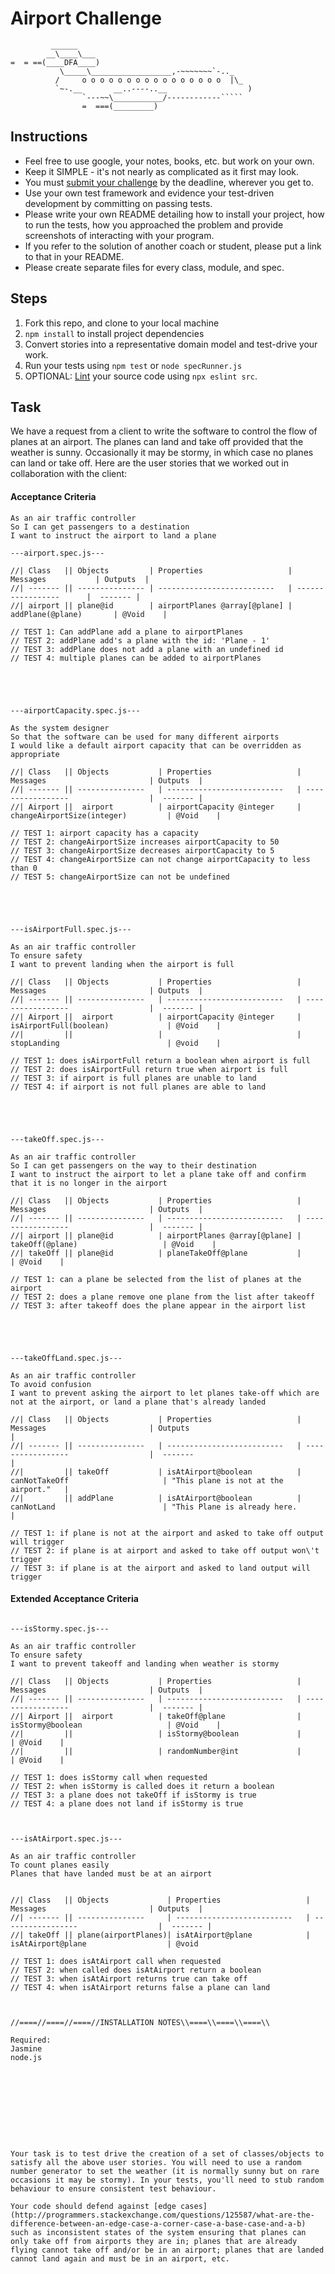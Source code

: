 Airport Challenge
=================

```
         ______
        __\____\___
=  = ==(____DFA____)
           \_____\__________________,-~~~~~~~`-.._
          /     o o o o o o o o o o o o o o o o  |\_
          `~-.__       __..----..__                  )
                `---~~\___________/------------`````
                =  ===(_________)

```

Instructions
---------

* Feel free to use google, your notes, books, etc. but work on your own.
* Keep it SIMPLE - it's not nearly as complicated as it first may look.
* You must [submit your challenge](https://airtable.com/shrUGm2T8TYCFAmjN) by the deadline, wherever you get to.
* Use your own test framework and evidence your test-driven development by committing on passing tests.
* Please write your own README detailing how to install your project, how to run the tests, how you approached the problem and provide screenshots of interacting with your program.
* If you refer to the solution of another coach or student, please put a link to that in your README.
* Please create separate files for every class, module, and spec.

Steps
-------

1. Fork this repo, and clone to your local machine
2. `npm install` to install project dependencies
3. Convert stories into a representative domain model and test-drive your work.
4. Run your tests using `npm test` or `node specRunner.js`
5. OPTIONAL: [Lint](https://eslint.org/docs/user-guide/getting-started) your source code using `npx eslint src`.

Task
-----

We have a request from a client to write the software to control the flow of planes at an airport. The planes can land and take off provided that the weather is sunny. Occasionally it may be stormy, in which case no planes can land or take off.  Here are the user stories that we worked out in collaboration with the client:

#### Acceptance Criteria
```
As an air traffic controller
So I can get passengers to a destination
I want to instruct the airport to land a plane

---airport.spec.js---

//| Class   || Objects         | Properties                   |     Messages           | Outputs  |
//| ------- || --------------- | --------------------------   | -----------------      |  ------- |
//| airport || plane@id        | airportPlanes @array[@plane] | addPlane(@plane)       | @Void    |

// TEST 1: Can addPlane add a plane to airportPlanes
// TEST 2: addPlane add's a plane with the id: 'Plane - 1'
// TEST 3: addPlane does not add a plane with an undefined id
// TEST 4: multiple planes can be added to airportPlanes





---airportCapacity.spec.js---

As the system designer
So that the software can be used for many different airports
I would like a default airport capacity that can be overridden as appropriate

//| Class   || Objects           | Properties                   |     Messages                       | Outputs  |
//| ------- || ---------------   | --------------------------   | -----------------                  |  ------- |
//| Airport ||  airport          | airportCapacity @integer     | changeAirportSize(integer)         | @Void    |

// TEST 1: airport capacity has a capacity
// TEST 2: changeAirportSize increases airportCapacity to 50
// TEST 3: changeAirportSize decreases airportCapacity to 5
// TEST 4: changeAirportSize can not change airportCapacity to less than 0
// TEST 5: changeAirportSize can not be undefined





---isAirportFull.spec.js---

As an air traffic controller
To ensure safety
I want to prevent landing when the airport is full

//| Class   || Objects           | Properties                   |     Messages                       | Outputs  |
//| ------- || ---------------   | --------------------------   | -----------------                  |  ------- |
//| Airport ||  airport          | airportCapacity @integer     | isAirportFull(boolean)             | @Void    |
//|         ||                   |                              | stopLanding                        | @void    |

// TEST 1: does isAirportFull return a boolean when airport is full
// TEST 2: does isAirportFull return true when airport is full
// TEST 3: if airport is full planes are unable to land
// TEST 4: if airport is not full planes are able to land





---takeOff.spec.js---

As an air traffic controller
So I can get passengers on the way to their destination
I want to instruct the airport to let a plane take off and confirm that it is no longer in the airport

//| Class   || Objects           | Properties                   |     Messages                       | Outputs  |
//| ------- || ---------------   | --------------------------   | -----------------                  |  ------- |
//| airport || plane@id          | airportPlanes @array[@plane] |  takeOff(@plane)                   | @Void    |
//| takeOff || plane@id          | planeTakeOff@plane           |                                    | @Void    |

// TEST 1: can a plane be selected from the list of planes at the airport
// TEST 2: does a plane remove one plane from the list after takeoff
// TEST 3: after takeoff does the plane appear in the airport list





---takeOffLand.spec.js---

As an air traffic controller
To avoid confusion
I want to prevent asking the airport to let planes take-off which are not at the airport, or land a plane that's already landed

//| Class   || Objects           | Properties                   |     Messages                       | Outputs                               |
//| ------- || ---------------   | --------------------------   | -----------------                  |  -------                              |
//|         || takeOff           | isAtAirport@boolean          |  canNotTakeOff                     | "This plane is not at the airport."   |
//|         || addPlane          | isAtAirport@boolean          |  canNotLand                        | "This Plane is already here.          |

// TEST 1: if plane is not at the airport and asked to take off output will trigger
// TEST 2: if plane is at airport and asked to take off output won\'t trigger
// TEST 3: if plane is at the airport and asked to land output will trigger
```

#### Extended Acceptance Criteria
```

---isStormy.spec.js---

As an air traffic controller
To ensure safety
I want to prevent takeoff and landing when weather is stormy

//| Class   || Objects           | Properties                   |     Messages                       | Outputs  |
//| ------- || ---------------   | --------------------------   | -----------------                  |  ------- |
//| Airport ||  airport          | takeOff@plane                | isStormy@boolean                   | @Void    |
//|         ||                   | isStormy@boolean             |                                    | @Void    |
//|         ||                   | randomNumber@int             |                                    | @Void    |

// TEST 1: does isStormy call when requested
// TEST 2: when isStormy is called does it return a boolean
// TEST 3: a plane does not takeOff if isStormy is true
// TEST 4: a plane does not land if isStormy is true



---isAtAirport.spec.js---

As an air traffic controller
To count planes easily
Planes that have landed must be at an airport


//| Class   || Objects             | Properties                   |     Messages                       | Outputs  |
//| ------- || ---------------     | --------------------------   | -----------------                  |  ------- |
//| takeOff || plane(airportPlanes)| isAtAirport@plane            | isAtAirport@plane                  | @void

// TEST 1: does isAtAirport call when requested
// TEST 2: when called does isAtAirport return a boolean
// TEST 3: when isAtAirport returns true can take off
// TEST 4: when isAtAirport returns false a plane can land



//====//====//====//INSTALLATION NOTES\\====\\====\\====\\

Required:
Jasmine
node.js










Your task is to test drive the creation of a set of classes/objects to satisfy all the above user stories. You will need to use a random number generator to set the weather (it is normally sunny but on rare occasions it may be stormy). In your tests, you'll need to stub random behaviour to ensure consistent test behaviour.

Your code should defend against [edge cases](http://programmers.stackexchange.com/questions/125587/what-are-the-difference-between-an-edge-case-a-corner-case-a-base-case-and-a-b) such as inconsistent states of the system ensuring that planes can only take off from airports they are in; planes that are already flying cannot take off and/or be in an airport; planes that are landed cannot land again and must be in an airport, etc.
